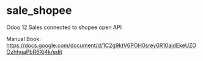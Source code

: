 # sale_shopee
Odoo 12 Sales connected to shopee open API

Manual Book:
https://docs.google.com/document/d/1C2g9ktV6POH0srey6R10ajdEkeUZOOzhhqaPbR6Xj4k/edit
